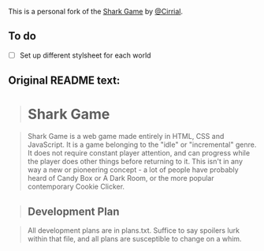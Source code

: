 This is a personal fork of the [Shark Game](https://github.com/Cirrial/SharkGame) by [@Cirrial](https://github.com/Cirrial).

## To do

- [ ] Set up different stylsheet for each world


## Original README text:

> # Shark Game #

> Shark Game is a web game made entirely in HTML, CSS and JavaScript. It is a game belonging to the "idle" or "incremental" genre. It does not require constant player attention, and can progress while the player does other things before returning to it. This isn't in any way a new or pioneering concept - a lot of people have probably heard of Candy Box or A Dark Room, or the more popular contemporary Cookie Clicker.

> ## Development Plan ##

> All development plans are in plans.txt. Suffice to say spoilers lurk within that file, and all plans are susceptible to change on a whim.
